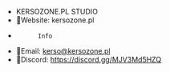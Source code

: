 - KERSOZONE.PL STUDIO
- 📶Website: kersozone.pl
-           Info
- 📧Email: kerso@kersozone.pl
- 📢Discord: https://discord.gg/MJV3Md5HZQ
